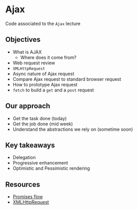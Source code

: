 # Ajax

Code associated to the `Ajax` lecture

## Objectives

* What is AJAX
  * Where does it come from?
* Web request review
* `XMLHttpRequest`
* Async nature of Ajax request
* Compare Ajax request to standard browser request
* How to prototype Ajax request
* `fetch` to build a `get` and a `post` request

## Our approach

* Get the task done (today)
* Get the job done (mid week)
* Understand the abstractions we rely on (sometime soon)

## Key takeaways
* Delegation
* Progressive enhancement
* Optimistic and Pessimistic rendering

## Resources

* [Promises flow](https://developer.mozilla.org/en-US/docs/Web/JavaScript/Reference/Global_Objects/Promise)
* [XMLHttpRequest](https://developer.mozilla.org/en-US/docs/Web/API/XMLHttpRequest/Using_XMLHttpRequest)
